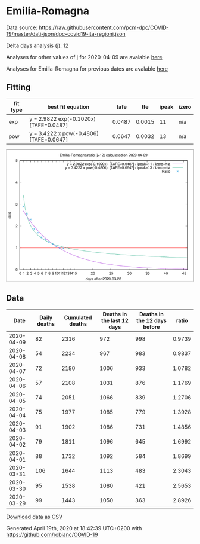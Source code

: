 # Emilia-Romagna

Data source: https://raw.githubusercontent.com/pcm-dpc/COVID-19/master/dati-json/dpc-covid19-ita-regioni.json

Delta days analysis (j): 12

Analyses for other values of j for 2020-04-09 are avalable [here](../2020-04-09/README.md)

Analyses for Emilia-Romagna for previous dates are avalable [here](../README.md)

## Fitting 
|fit type|best fit equation|tafe|tfe|ipeak|izero|
|-------|-----|--------|------|---|---|
|exp|y = 2.9822 exp(-0.1020x)  [TAFE=0.0487]|0.0487|0.0015|11|n/a|
|pow|y = 3.4222 x pow(-0.4806)  [TAFE=0.0647]|0.0647|0.0032|13|n/a|

![Plot](COVID-19_emilia-romagna_j12_2020-04-09.png)

## Data
|Date|Daily deaths|Cumulated deaths|Deaths in the last 12 days|Deaths in the 12 days before|ratio|
|----|----------|-----------|-------|--------------------|-----|
|2020-04-09|82|2316|972|998|0.9739|
|2020-04-08|54|2234|967|983|0.9837|
|2020-04-07|72|2180|1006|933|1.0782|
|2020-04-06|57|2108|1031|876|1.1769|
|2020-04-05|74|2051|1066|839|1.2706|
|2020-04-04|75|1977|1085|779|1.3928|
|2020-04-03|91|1902|1086|731|1.4856|
|2020-04-02|79|1811|1096|645|1.6992|
|2020-04-01|88|1732|1092|584|1.8699|
|2020-03-31|106|1644|1113|483|2.3043|
|2020-03-30|95|1538|1080|421|2.5653|
|2020-03-29|99|1443|1050|363|2.8926|

[Download data as CSV](COVID-19_emilia-romagna_j12_2020-04-09.csv)

Generated April 19th, 2020 at 18:42:39 UTC+0200 with https://github.com/robianc/COVID-19

